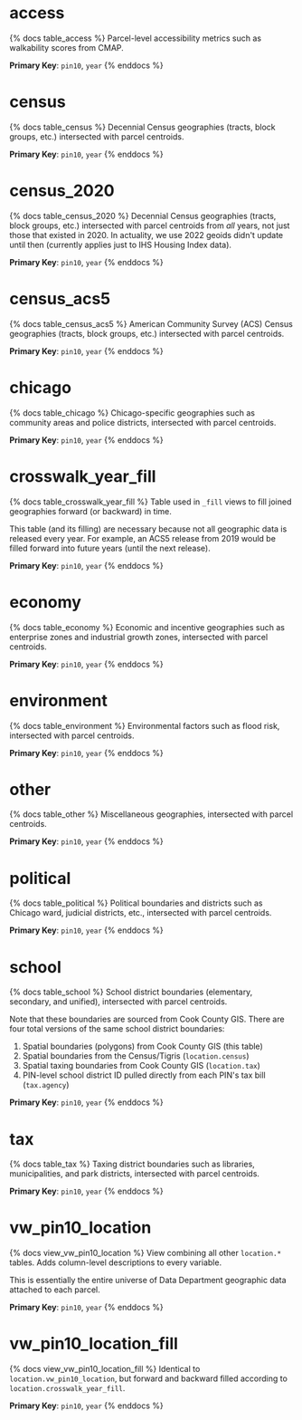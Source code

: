 # access

{% docs table_access %}
Parcel-level accessibility metrics such as walkability scores from CMAP.

**Primary Key**: `pin10`, `year`
{% enddocs %}

# census

{% docs table_census %}
Decennial Census geographies (tracts, block groups, etc.) intersected with
parcel centroids.

**Primary Key**: `pin10`, `year`
{% enddocs %}

# census_2020

{% docs table_census_2020 %}
Decennial Census geographies (tracts, block groups, etc.) intersected with
parcel centroids from *all* years, not just those that existed in 2020. In
actuality, we use 2022 geoids didn't update until then (currently applies just
to IHS Housing Index data).

**Primary Key**: `pin10`, `year`
{% enddocs %}

# census_acs5

{% docs table_census_acs5 %}
American Community Survey (ACS) Census geographies
(tracts, block groups, etc.) intersected with parcel centroids.

**Primary Key**: `pin10`, `year`
{% enddocs %}

# chicago

{% docs table_chicago %}
Chicago-specific geographies such as community areas and
police districts, intersected with parcel centroids.

**Primary Key**: `pin10`, `year`
{% enddocs %}

# crosswalk_year_fill

{% docs table_crosswalk_year_fill %}
Table used in `_fill` views to fill joined geographies forward (or backward)
in time.

This table (and its filling) are necessary because not all geographic data
is released every year. For example, an ACS5 release from 2019 would be
filled forward into future years (until the next release).

**Primary Key**: `pin10`, `year`
{% enddocs %}

# economy

{% docs table_economy %}
Economic and incentive geographies such as enterprise zones and
industrial growth zones, intersected with parcel centroids.

**Primary Key**: `pin10`, `year`
{% enddocs %}

# environment

{% docs table_environment %}
Environmental factors such as flood risk, intersected with parcel centroids.

**Primary Key**: `pin10`, `year`
{% enddocs %}

# other

{% docs table_other %}
Miscellaneous geographies, intersected with parcel centroids.

**Primary Key**: `pin10`, `year`
{% enddocs %}

# political

{% docs table_political %}
Political boundaries and districts such as Chicago ward, judicial districts,
etc., intersected with parcel centroids.

**Primary Key**: `pin10`, `year`
{% enddocs %}

# school

{% docs table_school %}
School district boundaries (elementary, secondary, and unified), intersected
with parcel centroids.

Note that these boundaries are sourced from Cook County GIS. There are four
total versions of the same school district boundaries:

1. Spatial boundaries (polygons) from Cook County GIS (this table)
2. Spatial boundaries from the Census/Tigris (`location.census`)
3. Spatial taxing boundaries from Cook County GIS (`location.tax`)
4. PIN-level school district ID pulled directly from each PIN's
   tax bill (`tax.agency`)

**Primary Key**: `pin10`, `year`
{% enddocs %}

# tax

{% docs table_tax %}
Taxing district boundaries such as libraries, municipalities, and
park districts, intersected with parcel centroids.

**Primary Key**: `pin10`, `year`
{% enddocs %}

# vw_pin10_location

{% docs view_vw_pin10_location %}
View combining all other `location.*` tables. Adds column-level descriptions
to every variable.

This is essentially the entire universe of Data Department geographic
data attached to each parcel.

**Primary Key**: `pin10`, `year`
{% enddocs %}

# vw_pin10_location_fill

{% docs view_vw_pin10_location_fill %}
Identical to `location.vw_pin10_location`, but forward and backward filled
according to `location.crosswalk_year_fill`.

**Primary Key**: `pin10`, `year`
{% enddocs %}
